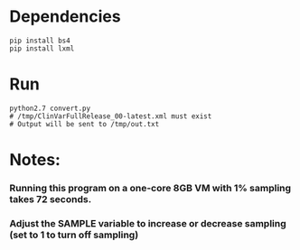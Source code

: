 # Dependencies

```
pip install bs4
pip install lxml
```

# Run

```
python2.7 convert.py
# /tmp/ClinVarFullRelease_00-latest.xml must exist
# Output will be sent to /tmp/out.txt
```

# Notes:

### Running this program on a one-core 8GB VM with 1% sampling takes 72 seconds.
### Adjust the SAMPLE variable to increase or decrease sampling (set to 1 to turn off sampling)
